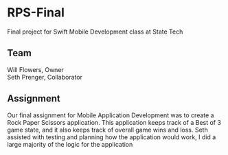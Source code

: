 # RPS-Final
 Final project for Swift Mobile Development class at State Tech

 ## Team
 Will Flowers, Owner <br>
 Seth Prenger, Collaborator

 ## Assignment
 Our final assignment for Mobile Application Development was to create a Rock Paper Scissors application. This application keeps track of a Best of 3 game state, and it also keeps track of overall game wins and loss. Seth assisted with testing and planning how the application would work, I did a large majority of the logic for the application
